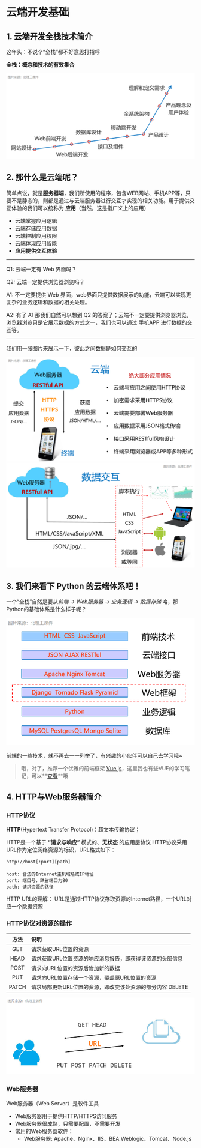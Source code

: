 # 云端开发基础

## 1. 云端开发全栈技术简介

这年头：不说个“全栈”都不好意思打招呼

**全栈：概念和技术的有效集合**

![什么是全栈](../pics/Django0.png)

## 2. 那什么是云端呢？

简单点说，就是**服务器端**，我们所使用的程序，包含WEB网站、手机APP等，只要不是静态的，则都是通过与云端服务器进行交互才实现的相关功能。用于提供交互体验的我们可以统称为 **应用**（当然，这是指广义上的应用）

+ 云端掌握应用逻辑
+ 云端存储应用数据
+ 云端控制应用权限
+ 云端体现应用智能
+ **应用提供交互体验**

---
Q1: 云端一定有 Web 界面吗？

Q2: 云端一定提供浏览器浏览吗？

A1: 不一定要提供 Web 界面，web界面只提供数据展示的功能，云端可以实现更复杂的业务逻辑和数据的相关处理。

A2: 有了 A1 那我们自然可以想到 Q2 的答案了；云端不一定要提供浏览器浏览，浏览器浏览只是它展示数据的方式之一，我们也可以通过 手机APP 进行数据的交互等。

---

我们用一张图片来展示一下，彼此之间数据是如何交互的

![云端](../pics/Django1.png)
![数据交互](../pics/Django2.png)

## 3. 我们来看下 Python 的云端体系吧！

一个“全栈”自然是要从*前端 -> Web服务器 -> 业务逻辑 -> 数据存储* 咯，那Python的基础体系是什么样子呢？

![分层后的技术](../pics/Django3.png)

前端的一些技术，就不再去一一列举了，有兴趣的小伙伴可以自己去学习哦~

> 哦，对了，推荐一个优雅的前端框架 [Vue.js](https://vuejs.org/)，这里我也有些VUE的学习笔记，可以**[查看](../Vue.js)**哦

## 4. HTTP与Web服务器简介

### HTTP协议

**HTTP**(Hypertext Transfer Protocol)：超文本传输协议；

HTTP是一个基于 **“请求与响应”** 模式的、**无状态** 的应用层协议 HTTP协议采用URL作为定位网络资源的标识，URL格式如下：

```http
http://host[:port][path]

host: 合法的Internet主机域名或IP地址
port: 端口号，缺省端口为80
path: 请求资源的路径
```

HTTP URL的理解： URL是通过HTTP协议存取资源的Internet路径，一个URL对应一个数据资源

### HTTP协议对资源的操作

方法|说明
:-:|:-
GET | 请求获取URL位置的资源
HEAD | 请求获取URL位置资源的响应消息报告，即获得该资源的头部信息
POST | 请求向URL位置的资源后附加新的数据
PUT|请求向URL位置存储一个资源，覆盖原URL位置的资源
PATCH | 请求局部更新URL位置的资源，即改变该处资源的部分内容 DELETE | 请求删除URL位置存储的资源

![HTTP协议对资源的操作](../pics/Django4.png)

### Web服务器

Web服务器（Web Server）是软件工具

+ Web服务器用于提供HTTP/HTTPS访问服务
+ Web服务器很成熟，只需要配置，不需要开发
+ 常用的Web服务器软件：
  - Web服务器: Apache、Nginx、IIS、BEA Weblogic、Tomcat、Node.js


